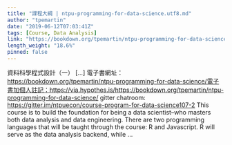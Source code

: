 ```yaml
---
title: "課程大綱 | ntpu-programming-for-data-science.utf8.md"
author: "tpemartin"
date: "2019-06-12T07:03:41Z"
tags: [Course, Data Analysis]
link: "https://bookdown.org/tpemartin/ntpu-programming-for-data-science/"
length_weight: "18.6%"
pinned: false
---
```


資料科學程式設計（一） [...] 電子書網址：https://bookdown.org/tpemartin/ntpu-programming-for-data-science/電子書加個人註記：https://via.hypothes.is/https://bookdown.org/tpemartin/ntpu-programming-for-data-science/ gitter chatroom: https://gitter.im/ntpuecon/course-program-for-data-science107-2 This course is to build the foundation for being a data scientist–who masters both data analysis and data engineering. There are two programming languages that will be taught through the course: R and Javascript. R will serve as the data analysis backend, while ...
